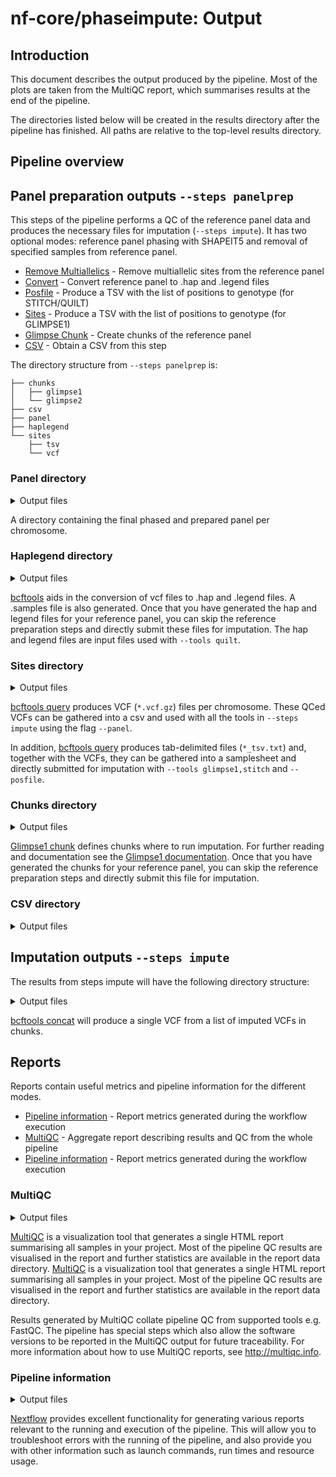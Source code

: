 # nf-core/phaseimpute: Output

## Introduction

This document describes the output produced by the pipeline. Most of the plots are taken from the MultiQC report, which summarises results at the end of the pipeline.

The directories listed below will be created in the results directory after the pipeline has finished. All paths are relative to the top-level results directory.

## Pipeline overview

## Panel preparation outputs `--steps panelprep`

This steps of the pipeline performs a QC of the reference panel data and produces the necessary files for imputation (`--steps impute`). It has two optional modes: reference panel phasing with SHAPEIT5 and removal of specified samples from reference panel.

- [Remove Multiallelics](#multiallelics) - Remove multiallelic sites from the reference panel
- [Convert](#convert) - Convert reference panel to .hap and .legend files
- [Posfile](#posfile) - Produce a TSV with the list of positions to genotype (for STITCH/QUILT)
- [Sites](#sites) - Produce a TSV with the list of positions to genotype (for GLIMPSE1)
- [Glimpse Chunk](#glimpse) - Create chunks of the reference panel
- [CSV](#csv) - Obtain a CSV from this step

The directory structure from `--steps panelprep` is:

```
├── chunks
│   ├── glimpse1
│   └── glimpse2
├── csv
├── panel
├── haplegend
└── sites
    ├── tsv
    └── vcf
```

### Panel directory

<details markdown="1">
<summary>Output files</summary>

- `prep_panel/panel/`
  - `*.vcf.gz`: A vcf for the prepared reference panel.
  - `*.tbi*`: A tbi for the prepared reference panel.

</details>

A directory containing the final phased and prepared panel per chromosome.

### Haplegend directory

<details markdown="1">
<summary>Output files</summary>

- `prep_panel/haplegend/`
  - `*.hap`: a .hap file for the reference panel.
  - `*.legend*`: a .legend file for the reference panel.

</details>

[bcftools](https://samtools.github.io/bcftools/bcftools.html) aids in the conversion of vcf files to .hap and .legend files. A .samples file is also generated. Once that you have generated the hap and legend files for your reference panel, you can skip the reference preparation steps and directly submit these files for imputation. The hap and legend files are input files used with `--tools quilt`.

### Sites directory

<details markdown="1">
<summary>Output files</summary>

- `prep_panel/sites/`
  - `vcf/`
    - `*.vcf.gz`: VCF with biallelic SNPs only.
    - `*.csi`: Index file for VCF.
  - `tsv/`
    - `*.txt.gz`: TXT file for biallelic SNPs.
    - `*.tbi`: Index file for TSV.

</details>

[bcftools query](https://samtools.github.io/bcftools/bcftools.html) produces VCF (`*.vcf.gz`) files per chromosome. These QCed VCFs can be gathered into a csv and used with all the tools in `--steps impute` using the flag `--panel`.

In addition, [bcftools query](https://samtools.github.io/bcftools/bcftools.html) produces tab-delimited files (`*_tsv.txt`) and, together with the VCFs, they can be gathered into a samplesheet and directly submitted for imputation with `--tools glimpse1,stitch` and `--posfile`.

### Chunks directory

<details markdown="1">
<summary>Output files</summary>

- `prep_panel/chunks/`
  - `*.txt`: TXT file containing the chunks obtained from running Glimpse chunks.

</details>

[Glimpse1 chunk](https://odelaneau.github.io/GLIMPSE/) defines chunks where to run imputation. For further reading and documentation see the [Glimpse1 documentation](https://odelaneau.github.io/GLIMPSE/glimpse1/commands.html). Once that you have generated the chunks for your reference panel, you can skip the reference preparation steps and directly submit this file for imputation.

### CSV directory

<details markdown="1">
<summary>Output files</summary>

- `prep_panel/csv/`
  - `chunks.csv`: A csv containing the list of chunks obtained for each chromosome and panel.
  - `panel.csv`: A csv containing the final phased and prepared for each chromosome and input panel.
  - `posfile.csv`: A csv containing the final list of panel positions, in vcf and tsv, for each chromosome and input panel.

</details>

## Imputation outputs `--steps impute`

The results from steps impute will have the following directory structure:

<details markdown="1">
<summary>Output files</summary>

- `imputation/csv/`
  - `impute.csv`: A single csv containing the path to a vcf and its index, of each imputed sample with their corresponding tool.
- `imputation/[glimpse1,glimpse2,quilt,stitch]/`
  - `concat/*.vcf.gz`: A vcf of each imputed sample.
  - `concat/*.vcf.gz.tbi`: A tbi for the imputed vcf.

</details>

[bcftools concat](https://samtools.github.io/bcftools/bcftools.html) will produce a single VCF from a list of imputed VCFs in chunks.

## Reports

Reports contain useful metrics and pipeline information for the different modes.

- [Pipeline information](#pipeline-information) - Report metrics generated during the workflow execution
- [MultiQC](#multiqc) - Aggregate report describing results and QC from the whole pipeline
- [Pipeline information](#pipeline-information) - Report metrics generated during the workflow execution

### MultiQC

<details markdown="1">
<summary>Output files</summary>

- `multiqc/`
  - `multiqc_report.html`: a standalone HTML file that can be viewed in your web browser.
  - `multiqc_data/`: directory containing parsed statistics from the different tools used in the pipeline.
  - `multiqc_plots/`: directory containing static images from the report in various formats.

</details>

[MultiQC](http://multiqc.info) is a visualization tool that generates a single HTML report summarising all samples in your project. Most of the pipeline QC results are visualised in the report and further statistics are available in the report data directory.
[MultiQC](http://multiqc.info) is a visualization tool that generates a single HTML report summarising all samples in your project. Most of the pipeline QC results are visualised in the report and further statistics are available in the report data directory.

Results generated by MultiQC collate pipeline QC from supported tools e.g. FastQC. The pipeline has special steps which also allow the software versions to be reported in the MultiQC output for future traceability. For more information about how to use MultiQC reports, see <http://multiqc.info>.

### Pipeline information

<details markdown="1">
<summary>Output files</summary>

- `pipeline_info/`
  - Reports generated by Nextflow: `execution_report.html`, `execution_timeline.html`, `execution_trace.txt` and `pipeline_dag.dot`/`pipeline_dag.svg`.
  - Reports generated by the pipeline: `pipeline_report.html`, `pipeline_report.txt` and `software_versions.yml`. The `pipeline_report*` files will only be present if the `--email` / `--email_on_fail` parameter's are used when running the pipeline.
  - Reformatted samplesheet files used as input to the pipeline: `samplesheet.valid.csv`.
  - Parameters used by the pipeline run: `params.json`.

</details>

[Nextflow](https://www.nextflow.io/docs/latest/tracing.html) provides excellent functionality for generating various reports relevant to the running and execution of the pipeline. This will allow you to troubleshoot errors with the running of the pipeline, and also provide you with other information such as launch commands, run times and resource usage.

